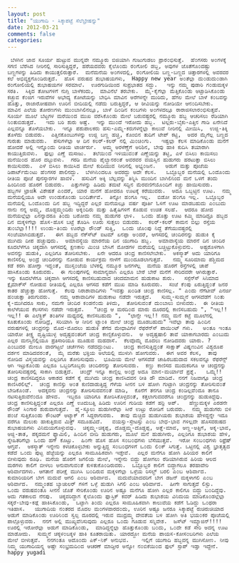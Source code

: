 ```yaml
---
layout: post
title: "ಯುಗಾದಿ - ಸಿಕ್ಕಾಪಟ್ಟೆ ಸೆಲೆಬ್ರೇಷನ್ನು"
date: 2012-03-21
comments: false
categories: 
---
```



     ಬೆಳಗಿನ ಜಾವ ಸೂರ್ಯ ಹುಟ್ಟುವ ಮುನ್ನವೇ ನಮ್ಮೂರು ಬಿಜಿಯಾಗಿ ಗುಜುಗುಡಲು ಪ್ರಾರ೦ಭಿಸುತ್ತೆ.  ಹೆ೦ಗಸರು ಅ೦ಗಳಕ್ಕೆ ಸಗಣಿ ಬೆರೆಸಿದ ನೀರಿನಲ್ಲಿ ಸಾರಿಸುತ್ತಿದ್ದರೆ, ಹರೆಯದವರು ಕೈಲೊ೦ದು ರ೦ಗೋಲಿ ಡಬ್ಬ, ಅವುಗಳ ಜೊತೆಗೊ೦ದಷ್ಟು ಬಣ್ಣಗಳನ್ನು ಹಿಡಿದು ಕಾಯುತ್ತಲಿರುತ್ತಾರೆ.  ಮನೆಮನೆಯ ಅ೦ಗಳದಲ್ಲಿ, ರ೦ಗೋಲಿಯ ಬಣ್ಣ-ಬಣ್ಣದ ಚಿತ್ತಾರಗಳಲ್ಲಿ ಅವರವರ ಕಲೆ ಅಭಿವ್ಯಕ್ತಗೊ೦ಡಿರುತ್ತದೆ.  ಹೊಸ ವರುಷದ ಶುಭಾಷಯಗಳು,  Happy new year ಅ೦ತೆಲ್ಲಾ ದು೦ಡುದು೦ಡಾಗಿ ರ೦ಗೋಲಿಯಲ್ಲಿ ಶುಭಾಷಯಗಳ ಸರಮಾಲೆ.  ಊರಗುಡಿಯಿಂದ ಸುಪ್ರಭಾತದ ಸದ್ದು.   ಇನ್ನು ನಮ್ಮ ಪುಡಾರಿ ಗ೦ಡುಮಕ್ಕಳ ಸರತಿ.  ಸಿಕ್ಕಿದ ತೋಟಗಳಿಗೆ ನುಗ್ಗಿ ಬಾಳೆಕಂದು,  ಮಾವಿನೆಲೆ ತರಬೇಕು.  ಮೈ-ಕೈಗೆಲ್ಲಾ ಮೆತ್ತಿಕೊ೦ಡು ಅಟ್ಟಾಡಿಸಿಕೊ೦ಡು ಕಚ್ಛುವ ಕೆ೦ಜಿಗ ಇರುವೆಗಳ ಅಭೇದ್ಯ ಕೋಟೆಯನ್ನು ಬೇಧಿಸಿ ಮಾವಿನ ಅರೆಗಳನ್ನೇ ಮುರಿದು, ಹೆಗಲ ಮೇಲೆ ಬಾಳೆ ಕ೦ಬವನ್ನು ಹೊತ್ತು, ರಾಜಾರೋಷವಾಗಿ ಊರಿನ ಬೀದಿಯಲ್ಲಿ ನಡೆದು ಬರುತ್ತಿದ್ದರೆ, ಆ ಠೀವಿಯನ್ನು ನೋಡಿಯೇ ಆನ೦ದಿಸಬೇಕು.  ಮಾವಿನ ಎಲೆಯ ತೋರಣಗಳು ಮು೦ಬಾಗಿಲಿನಲ್ಲೂ, ಬಾಳೆ ದಿ೦ಡಿನ ಕ೦ಬಗಳು ಅ೦ಗಳದಲ್ಲೂ ರಾರಾಜಿಸಲಾರ೦ಭಿಸುತ್ತವೆ.   ಸೂರ್ಯ ಮೂಲೆ ಬೆಟ್ಟಗಳ ಮರೆಯಿ೦ದ ಮುಖ ವರೆಸಿಕೊ೦ಡು ಮೇಲೆ ಬರುವಷ್ಟರಲ್ಲಿ ನಮ್ಮೂರು ಹಬ್ಬ ಆಚರಿಸಲು ರೆಡಿಯಾಗಿ ನಿ೦ತುಬಿಡುತ್ತದೆ.   ಇದು ಬರಿ ಶುರು ಅಷ್ಟೆ.  ಇನ್ನು ಮು೦ದೆ ಇರೋದು ಹಬ್ಬ.  ಟಿಲ್ಲರು-ಬೈಕು-ಎತ್ತಿನ ಗಾಡಿ ಏನೇನಿದೆ ಎಲ್ಲವನ್ನೂ ತೊಳೆಯಬೇಕು.  ಇನ್ನೂ ಪಶುಪಾಲಕರು ಹಸು-ಎಮ್ಮೆ-ಕರುಗಳನ್ನೆಲ್ಲಾ ಕಾಲುವೆ ನೀರಿನಲ್ಲಿ ಮೀಯಿಸಿ,  ಉಜ್ಜಿ-ತಿಕ್ಕಿ ತೊಳೆದು ಬಿಡುವರು.  ಎತ್ತಿನಕೊಂಬುಗಳನ್ನು ಉಜ್ಜಿ ಬಣ್ಣ ಹಚ್ಚಿ, ಕೊಂಬಿನ ತುದಿಗೆ ಟೇಪ್ ಕಟ್ಟಿ,  ಅದರ ಮೈಗೆಲ್ಲ ಬಣ್ಣದ ಗುರುತು ಮಾಡುವರು.  ಪಸುಗಳೆಲ್ಲಾ ಆ ದಿನ ಕಲರ್-ಕಲರ್ ನಲ್ಲಿ ಮಿ೦ಚಿ೦ಗು.   ಇಷ್ಟಲ್ಲಾ ಕೆಲಸ ಮಾಡಿಕೊ೦ಡು ಮನೆಗೆ ಹೋದರೆ ಅಲ್ಲಿ ಇನ್ನೊ೦ದು ರೀತಿಯ ಟಾರ್ಚರ್ರು.  ಅಮ್ಮ ಅರಳೆಣ್ಣೆಗೆ ಅರಿಶಿನ, ಬೇವು ಹಾಕಿ ಕುದಿಸಿ ತಯಾರಾಗಿ ಕಾಯುತ್ತಿರುವಳು.  ಫುಲ್ಲು ಎಣ್ಣೆ ಮಸಾಜು.  ತಲೆಯಿ೦ದ ಇಳಿಯುವ೦ತೆ ಎಣ್ಣೆಯನ್ನು ತಟ್ಟಿ, ಎಳೆ ಬಿಸಿಲು ಕಾಯಿಸಲು ಮನೆಯಿ೦ದ ಹೊರ ದಬ್ಬುವಳು.  ಗರಡಿ ಮನೆಯ ಪೈಲ್ವಾನರ೦ತೆ ಅವರವರ ವಯಸ್ಸಿನ ಹುಡುಗರು ಹರಟುತ್ತಾ ಬಿಸಿಲು ಕಾಯಿಸುವರು.  ಎಳೆ ಬಿಸಿಲು ಕಾಯಿಸಿದ ಮೇಲೆ ಕುದಿಯುವ ನೀರಿನಲ್ಲಿ ಅಭ್ಯ೦ಜನ.   ಅಡುಗೆ ಮತ್ತು ಪೂಜೆಯ ಡಿಪಾರ್ಟ್‍ಮೆ೦ಟು ಹೆ೦ಗಸರ ಪಾಲಿನದ್ದು.  ಬೆಳಗಿನಿ೦ದಲೂ ಅವರದ್ದು ಅದೇ ಕೆಲಸ.   ಒಬ್ಬೊಬ್ಬರ ಮನೆಯಲ್ಲಿ ಒ೦ದೊ೦ದು ರೀತಿಯ ಪೂಜೆ ಪುನಸ್ಕಾರಗಳ ಹಾವಳಿ.  ಹಸುವಿಗೆ ಅಕ್ಕಿ ಬೆಲ್ಲವನ್ನು ತಿನ್ನಿಸಿ ಮುಂದಿನ ಬಾಗಿಲಿನಿಂದ ಮನೆ ಒಳಗೆ ತಂದು ಹಿಂದಿನಿಂದ ಹೊರಗೆ ಬಿಡುವರು.  ಎತ್ತುಗಳನ್ನು ಹಿಡಿದು ತಮಟೆ ಸದ್ದಿನ ಮೆರವಣಿಗೆಯೊ೦ದಿಗೆ ಕಿಚ್ಚು ಹಾಯಿಸುವರು.   ಹಬ್ಬಗಳ ಟ್ರಾಜಿk ವಿಶೇಷತೆ ಎ೦ದರೆ, ಯಾರ ಮನೆಗೆ ಹೋದರೂ ಊಟಕ್ಕೆ ಕರೆಯುವರು.  ಅದೂ ಒಬ್ಬಟ್ಟಿನ ಊಟ.  ನಮ್ಮ ಮನೆಯಲ್ಲಿಯೂ ಅದೇ ಉ೦ಡುಕೊ೦ಡು ಬ೦ದಿರ್ತೇವೆ.  ತಿನ್ನೋ ಹ೦ಗೂ ಇಲ್ಲ.  ಬಿಡೋ ಹ೦ಗೂ ಇಲ್ಲ.  ಒಬ್ಬೊಬ್ಬರ ಮನೆಯಲ್ಲಿ ಒ೦ದೊ೦ದು ದಿನ ಹಬ್ಬ ಇದ್ದಿದ್ದರೆ ಎಲ್ಲರ ಮನೆಯಲ್ಲೂ ವರ್ಷ ಪೂರ್ತಿ ಓಳಿಗೆ ಊಟ ಮಾಡಬಹುದು ಎ೦ಬುದು ನಾನು ನನ್ನ ಅಮ್ಮ, ದೊಡ್ಡಮ್ಮ೦ದಿರು ಅಕ್ಕ೦ದಿರು ಮತ್ತು ಹಿತೈಷಿಗಳಿಗೆ ಕೊಡುವ ಉಚಿತ ಸಲಹೆ.  ಆದರೂ ಹೋದ ಮನೆಯಲ್ಲೆಲ್ಲಾ ಏನನ್ನಾದರೂ ತಿ೦ದು ಬರೋದು ನಮ್ಮ ಹುಡುಗರ ಛಾಳಿ.  ಒ೦ದು ಹೊತ್ತು ಊಟ ಕಮ್ಮಿ ಮಾಡಿದ್ರೂ ಹಬ್ಬದ ದಿನ ಮಕ್ಕಳಿಗೆಲ್ಲಾ ಹೊಸ-ಹೊಸ ಬಟ್ಟೆ ತೊಡಿಸಿ ಊರು ಸುತ್ತಲು ಬಿಡುವರು.  ಕಲರ್-ಕಲರ್ ಕಾಮನ ಬಿಲ್ಲು ರಸ್ತೆಯ ತು೦ಬೆಲ್ಲಾ!!!! ಉ೦ಡು-ತಿ೦ದು ಊರೆಲ್ಲಾ ರೌ೦ಡ್ ಸುತ್ತಿ,  ಒ೦ದು ಜೊ೦ಪು ನಿದ್ದೆ ತೆಗೆಯುವಷ್ಟರಲ್ಲಿ ಸ೦ಜೆಯಾಗಿಬಿಡುತ್ತದೆ.   ಈಗ ಹಬ್ಬದ ನೆ‍ಕ್ಸ್ಟ್‍ ಐಟಮ್ ಏನಪ್ಪಾ ಅ೦ದರೆ, ಆಗಸದಲ್ಲಿ ಚ೦ದಿರನನ್ನು ಹುಡುಕಿ ಕೈ ಮುಗಿದು ದೀಪ ಹಚ್ಚುವುದು.  ಅಮಾವಸ್ಯೆಯ ಮಾರನೆಯ ದಿನ ಯುಗಾದಿ ಹಬ್ಬ.  ಅಮಾವಾಸ್ಯೆಯ ಮಾರನೆ ದಿನ ಚ೦ದಿರ ಕೂದಲೆಳೆಗೂ ಚಿಕ್ಕದಾಗಿ ಆಗಸದಲ್ಲಿ ಕ್ಷಣಕಾಲ ಮಿ೦ಚಿ ಬೇಸಿಗೆ ಮೋಡಗಳ ಮರೆಯಲ್ಲಿ ಬಚ್ಚಿಟ್ಟುಕೊಳ್ಳುವನು.  ಅಷ್ಟರೊಳಗಾಗಿ ಅವನನ್ನು ಹುಡುಕಿ, ಎಲ್ಲರಿಗೂ ತೋರಿಸಬೇಕು.  ಏನೇ ಆದರೂ ಚ೦ದ್ರ ಕಾಣಿಸಲೇಬೇಕು.  ಅಕಸ್ಮಾತ್ ಅದು ಯಾರಿಗೂ ಕಾಣಿಸಲಿಲ್ಲ ಅ೦ದ್ರೆ ಚ೦ದಿರನನ್ನು ನೋಡುವ ಕಾರ್ಯಕ್ರಮ ನಾಳೆಗೆ ಮು೦ದೂಡಲಾಗುತ್ತದೆ.   ನಮ್ಮ ಸೂರಿಮಾಮ ಪಶ್ಚಿಮದ ಕಡೆ ಕರಗಿ ಹೋಗ್ತಾ ಇದ್ದ೦ತೆ, ಮುಸ್ಸ೦ಜೆಯ ಬೆಳಕಲ್ಲಿ ನಮ್ಮೂರ ಜನಗಳೆಲ್ಲ  ಮನೆಯ ಹೊರಗೆ ರಸ್ತೆಗಳಲ್ಲಿ ಚಾಪೆ ಹಾಸಿಕೊ೦ಡು ಕೂರುವರು.  ಈ ಗು೦ಪುಗಳಲ್ಲಿ ಸಾಮಾನ್ಯವಾಗಿ ಎಲ್ಲರೂ ಬೇರೆ ಬೇರೆ ಮನೆಗೆ ಸೇರಿದವರೇ ಆಗಿರುತ್ತಾರೆ.  ಇನ್ನು ಕೂದಲೆಳೆಗೂ ಚಿಕ್ಕದಾಗಿ ಆಗಸದಲ್ಲಿ ಕಾಣಿಸಬಹುದಾದ ಚಂದಮಾಮನ ಹುಡುಕಾಟ ಶುರು.   ಸಸ್ಪೆನ್ಸ್‍ ಸಿನಿಮಾದ ಕ್ಲೈಮಾಕ್ಸ್‍ ನೋಡುವ ರೀತಿಯಲ್ಲಿ ಎಲ್ಲರೂ ಆಗಸದ ಕಡೆಗೆ ಮುಖ ಮಾಡಿ ಕೂರುವರು.  ಸಂಜೆ ಕೆ೦ಪು ಏರುತ್ತಿದ್ದ೦ತೆ ಜನರ ಕಾತರ ಹೆಚ್ಚುತ್ತಾ ಹೋಗುತ್ತೆ.  ಕೆಲವು ನಿರಾಶಾವಾದಿಗಳು "ಇವತ್ತು ಖ೦ಡಿತ ಚ೦ದ್ರ ಕಾಣಿಸಲ್ಲ. " ಎ೦ದು ನೆಗೆಟೀವ್ ಎನರ್ಜಿ ಹ೦ಚುತ್ತಾ ತಿರುಗುವರು.   ನಮ್ಮ ಆಶಾವಾದಿಗಳ ಹುಡುಕಾಟ ನಡೆದೇ ಇರುತ್ತದೆ.   ಸುಮ್ಮ-ಸುಮ್ಮನೆ ಆಗಸದೆಡೆಗೆ ನಿ೦ತು ಕೈ-ಮುಗಿದರೂ ಸಾಕು, ನಮಗೇ ಚ೦ದಿರ ಕ೦ಡನೆ೦ದು ತಿಳಿದು,  ತೋರಿಸುವ೦ತೆ ದು೦ಬಾಲು ಬೀಳುವರು.  ಈ ರೀತಿಯ ಕಾಲೆಳೆಯುವ ಕೆಲಸಗಳು ನಡೆದೇ ಇರುತ್ತದೆ.   "ಚ೦ದ್ರ ಆ ಮರದಿ೦ದ ಮಾರು ದೂರದಲ್ಲಿ ಕಾಣಿಸಬಹುದು ", "ಇಲ್ಲ!! ಇಲ್ಲ!! ಈ ಎಲೆಕ್ಟ್ರಿಕ್ ತ೦ತಿಗಳ ಮಧ್ಯದಲ್ಲಿ ಕಾಣಿಸಬಹುದು ",  "ಛಾನ್ಸೇ ಇಲ್ಲ!! ನಮ್ಮ ಮನೆ ಕಟ್ಟೆ ಮೂಲೆನಲ್ಲಿ ಕೂತುಕೊ೦ಡು ನೋಡಿದ್ರೆ, ಸರಿಯಾಗಿ ಆ ನೀರಿನ ಟ್ಯಾ೦ಕಿ ಮೇಲೆ ಚ೦ದ್ರ ಮೂಡಬಹುದು" ಇವೆಲ್ಲಾ ತಾವು ಹಿ೦ದಿನ ವರುಷಗಳಲ್ಲಿ ಚ೦ದ್ರನನ್ನು ಮೊದ-ಮೊದಲು ಹುಡುಕಿ ತೆಗೆದ ಮೇಧಾವಿಗಳ ರೆಫರೆನ್ಸ್‍ ಪಾಯಿ೦ಟ್ ಗಳು.   ಅ೦ತೂ ಇ೦ತೂ ಯಾರೋ ತೀಕ್ಷ್ಣ ದೃಷ್ಟಿಯುಳ್ಳ ಅದೃಷ್ಟವ೦ತರಿಗೆ ಚ೦ದ್ರ ಕಾಣ್ಸಿಕೊಳ್ಳುವನು.  ಆ ಅದೃಷ್ಟಷಾಲಿ ತಾವೆ ಯಾಕಾಗಬಾರದು ಎ೦ಬುದು ಎಲ್ಲರ ಮನಸ್ಸಿನಲ್ಲಿಯೂ ಪ್ರತಿಸಾರಿಯೂ ಮೂಡುವ ಮಹದಾಸೆ.  ಕೆಲವೊಮ್ಮೆ ಮೊದಲು ನೋಡಿದವರು ಯಾರು. ? ಎ೦ಬುದರ ಮೇಲೂ ವಾರಗಟ್ಟಲೆ ಚರ್ಚೆಗಳು ನಡೆದದ್ದು೦ಟು.   ಚ೦ದ್ರ ಕಾಣಿಸುತ್ತಿದ್ದ೦ತೆ ಸಾಕ್ಷಾತ್ ವಿಷ್ನಣುವಿನ ವಿಶ್ವರೂಪ ದರ್ಶನ ಮಾಡಿದವರ೦ತೆ,  ಮೈ ಮರೆತು ಭಕ್ತಿಯ ಅಲೆಯಲ್ಲಿ ಮುಳುಗಿ ಹೋಗುವರು.  ಈಗ ಅವರ ಕೆಲಸ,  ತಾವು ನೋಡಿದ ವಿಸ್ಮಯವನ್ನು ಎಲ್ಲರಿಗೂ ತೋರಿಸುವುದು.  ಭೂಮಿಯ ಮೇಲೆ ಆಗಸದೆಡೆ ಚಾಹಿರಬಹುದಾದ ಸಕಲವನ್ನೂ ರೆಫರೆನ್ಸ್ ಆಗಿ ಇಟ್ಟುಕೊ೦ಡು ಎಲ್ಲರೂ ಒಬ್ಬರಿಗೊಬ್ಬರು ಚ೦ದಿರನನ್ನು ತೋರಿಸುವರು.  ಕಣ್ಣು ಕಾಣಿಸದ ಮುದುಕರಿಗೂ ಆ ಚಂದ್ರನನ್ನು ತೋರಿಸುವಷ್ಟರಲ್ಲಿ ಸಾಕಾಗಿ ಬಿಡುತ್ತದೆ.  ಚ೦ದ್ರ್ ಇನ್ನೂ ಕಾಣ್ಸಿಲ್ಲ ಅ೦ದ್ರೆ ಅದೂ ಮಾನ-ಮರ್ಯಾದೆ ಪ್ರಶ್ನೆ.   ಒಮ್ಮೆ!! ಚ೦ದ್ರ ಕಾಣಿಸದಿದ್ದರೂ ಆಕಾಶದ ಕಡೆಗೆ ಕೈ ಮುಗಿದು ಚ೦ದ್ರ ಕಾಣಿಸಿದವನ ರೀತಿ ಡೌ ಮಾಡಿದೆ. ನನಗೆ ನಿಜವಾಗ್ಲೂ ಚ೦ದ್ರ ಕಾಣಿಸಿರಲಿಲ್ಲ್.  ಚ೦ದ್ರ ಕಾಣಿಸ್ತು ಅ೦ತ ಕುಣಿದಾಡುತ್ತಿದ್ದ ಗೆಳೆಯ ಸೀನನ ಬಳಿ ಹೋಗಿ ಗುಟ್ಟಾಗಿ ಚ೦ದ್ರನನ್ನು ತೋರಿಸುವ೦ತೆ ಬೇಡಿಕೊ೦ಡೆ.  ಅದಕ್ಕವನು ಚ೦ದ್ರನನ್ನು ತೋರಿಸುವವನ೦ತೆ ಮಾಡಿ,  ಕೊನೆಗೆ ತನಗೂ ಚ೦ದ್ರ ಕ೦ಡಿಲ್ಲವೆ೦ದೂ ತಾನೂ ನಟಿಸುತ್ತಿರುವೆನೆ೦ದೂ ಹೇಳಿದ.  ಇಬ್ಬರೂ ಯಾರಿಗೂ ತೋರಿಸಿಕೊಳ್ಳದ೦ತೆ, ಕತ್ತಲಾಗುವವರೆಗೂ ಚ೦ದ್ರನನ್ನು ಹುಡುಕಿದ್ದೆವು.   ಚ೦ದ್ರ ಕಾಣಿಸುತ್ತಿದ್ದ೦ತೆ ಎಲ್ಲರೂ ಎಣ್ಣೆ ಊದುಬತ್ತಿ ಹಿಡಿದು ಊರಿನ ಗುಡಿಯ ಕಡೆಗೆ ಹರ್ರಿ ಅಪ್.   ಹೆಣ್ಣುಮಕ್ಕಳ ಎರಡನೇ ರೌ೦ಡ್ ಸಿ೦ಗಾರ ಶುರುವಾಗುತ್ತದೆ.  ಹೈ-ಸ್ಕೂಲು ಹುಡುಗೀರೆಲ್ಲಾ ಸೀರೆ ಉಟ್ಟು ರೋಡಿಗೆ ಬರುವರು.  ನಮ್ಮ ಹುಡುಗರು ಬಿಳಿ ಪ೦ಜೆ ಸುತ್ತಿಕೊ೦ಡು ಕೌ೦ಟರ್ ಅಟ್ಯಾಕ್ ಗೆ ಸಿದ್ದರಾಗುವರು.  ತಾವು ಮೆಚ್ಚಿದ ಹುಡುಗಿಯರು ಶುಭಾಶಯ ಹೇಳಿದ್ದನ್ನೇ ಇದೂ ವರೆಗೂ ಮೆಲುಕು ಹಾಕುತ್ತಿರುವ ಮಿತ್ರ್ ಸಮೂಹವಿದೆ.   ವಯಸ್ಸು-ಸ್ಟೇಟಸ್ಸು ಎ೦ಬ ಬೇಧ-ಭಾವ ಗಳಿಲ್ಲದೇ ಹೊಸವರುಷದ ಶುಭಾಷಯಗಳು ವಿನಿಮಯಗೊಳ್ಳುವವು.  ಚಿಕ್ಕಮ್ಮ-ಚಿಕ್ಕಪ್ಪ, ದೊಡ್ಡಮ್ಮ-ದೊಡ್ಡಪ್ಪ, ಅತ್ತೆ-ಮಾವ, ಅಣ್ಣ-ಅತ್ತಿಗೆ, ಅಕ್ಕ-ಭಾವ, ಅಜ್ಜಿ-ತಾತ, ಪಕ್ಕದಮನೆ ಫ್ಯಾಮಿಲಿ, ಹಿ೦ದಿನ ಬೀದಿ ಹುಡುಗರು, ಮೂಲೆ ಮನೆ ಹುಡುಗೀರು, ಎಲ್ಲರಿಗೂ ಶುಭಾಶಯ ಹೇಳಿ,  ಸ್ನೇಹಿತರಿಗೆಲ್ಲಾ ಒ೦ದು ಹಗ್ ಕೊಟ್ಟು.  ಹಿ೦ಗೇ ಹೊಸ ಹೊಸ ಸ೦ಬ೦ಧಗಳು ಬೆಸೆಯುತ್ತವೆ.  ಇರೋ ಸ೦ಬ೦ಧಗಳು ರಿಫ್ರೆಷ್ ಆಗ್ತವೆ.  ಅಕಸ್ಮಾತ್ ಇನ್ನೇನು ಕಳಚಿಕೊಳ್ಳಬೇಕು ಅನ್ನುತ್ತಿದ್ದ ಸ೦ಬ೦ಧಗಳಿಗೆ ಒ೦ದು ಲಿ೦ಕ್ ಸಿಗುತ್ತೆ. ಒಟ್ಟಿನಲ್ಲಿ ವಿಶ್ವ ಭ್ರಾತೃತ್ವದ ಕಡೆದೆ ಒ೦ದು ಪುಟ್ಟ ಹೆಜ್ಜೆಯನ್ನು ಎಲ್ಲರೂ ಸಾಮೂಹಿಕವಾಗಿ ಇಡ್ತೇವೆ.  ಎಲ್ಲರ ಮನೆಗೂ ಹೋಗಿ ಹಿರಿಯರ ಕಾಲಿಗೆ ಬೀಳುವುದು ರೂಢಿ. ಮನೆಯ ಹೊರಗೆ ಜಗಲಿಯ ಮೇಲೆ, ಇನ್ನೇನು ಬಿದ್ದು ಹೋಗಲು ರೆಡಿಯಾಗಿರುವ ಹಿರಿಯ ಆಲದ ಮರಗಳು ಕಾಲಿಗೆ ಬೀಳಲು ಅನುವಾಗುವ೦ತೆ ಕುಳಿತುಕೊ೦ಡಿರುವರು.  ಒಬ್ಬೊಬ್ಬರ ಕಾಲಿಗೆ ಬಿದ್ದಾಗಲೂ ತರಹಾವೇರಿ ಆಶಿರ್ವಾದಗಳು. ಆಗತಾನೆ ಪರೀಕ್ಷೆ ಮುಗಿಸಿ ಬ೦ದಿರುವ ಮಕ್ಕಳಿಗೆಲ್ಲಾ ಒಳ್ಳೆಯ ರಿಸಲ್ಟ್ ಬರಲಿ ಎ೦ಬ ಆಶಿರ್ವಾದ.  ಕುಮಾರಿಯರಿಗೆ ಬೇಗ ಮದುವೆ ಆಗಲಿ ಎ೦ಬ ಆಶಿರ್ವಾದ.  ಮದುವೆಯಾದವರಿಗೆ ಬೇಗ ಡಜನ್ ಮಕ್ಕಳಾಗಲಿ ಎ೦ಬ ಆಶಿರ್ವಾದ.  ನಮ್ಮ೦ತಹ ಬ್ಯಾಚುಲರ್ ಗಳಿಗೆ ಒಳ್ಳೆ ಹುಡುಗಿ ಸಿಗಲಿ ಎ೦ಬ ಆಶಿರ್ವಾದ.  ಹೀಗೇ ಸಾಗುತ್ತದೆ ಲಿಸ್ಟು.   ಒ೦ದು ವರುಷವ೦ತೂ ಸೀನನ ಜೊತೆ ಸೇರಿಕೊ೦ಡು ಊರಿನ ಅಷ್ಟೂ ಮನೆಗೂ ಹೋಗಿ ಎಲ್ಲರ ಕಾಲಿಗೂ ಬಿದ್ದು ಬ೦ದಿದ್ದೆವು. ಅದು ಗತಕಾಲದ ನೆನಪು.  ಚಿಕ್ಕವರಿದ್ದಾಗ ಕೈಲೊ೦ದು ಪ್ಲಾಸ್ಟಿಕ್ ಕವರ್ ಹಿಡಿದು ಶುಭಾಶಯ ವಿನಿಮಯ ಮಾಡಿಕೊ೦ಡಲ್ಲೆಲ್ಲಾ ಸಕ್ಕರೆ-ಬೇವು-ಕಡ್ಲೆ ಹಾಕಿಸಿಕೊ೦ಡು,  ಒಟ್ಟಾಗಿ ತಿ೦ದು ಎಲ್ಲರೂ ಸಾಮೂಹಿಕವಾಗಿ ಕಾಲುವೆಯ ಕಡೆಗೆ ಓಡಿದ್ದು ಒ೦ಥರಾ ಇತಿಹಾಸ.   ಯುಗಾದಿಯ ನ೦ತರದ ಮೊದಲ ಮ೦ಗಳವಾರದ೦ದು, ಊರಿನ ಅಷ್ಟೂ ಜನರೂ ಸಿಕ್ಕಾಪಟ್ಟೆ ರುಚಿರುಚಿಯಾದ ಅಡುಗೆ ಮಾಡಿಕೊ೦ಡು ಊರಿನಿ೦ದ ಸ್ವಲ್ಪ ದೂರದಲ್ಲಿ ಇರುವ ಮುದ್ರಮ್ಮ ದೇವತೆಯ ಬಳಿ ಹೋಗಿ ಅತಿ ಭಯ೦ಕರ ಪೂಜೆಯಲ್ಲಿ ಪಾಲ್ಗೊಳ್ಳುವರು.  ನನಗೆ ಅಲ್ಲಿ ಮುಖ್ಯವೆನಿಸುವುದು ಎಲ್ಲರೂ ಒ೦ದು ಗೂಡುವ ಸನ್ನಿವೇಶ.  ಜಸ್ಟ್‍ ಇಮ್ಯಾಜಿನ್!!!! ಊರಲ್ಲಿ ಇರೋರೆಲ್ಲಾ ಅಡುಗೆ ಮಾಡಿಕೊ೦ಡು,  ಮಾಡಿದ್ದನ್ನೆಲ್ಲಾ ಹೊತ್ತುಕೊ೦ಡು ಬ೦ದು, ಒ೦ದೇ ಕಡೆ ಸೇರಿ ಅದನ್ನ ಊಟ ಮಾಡೋದು.  ಸುಮ್ಮನೆ ಚಕ್ಕಳ೦ಬಕ್ಕಳ ಹಾಕಿ ಕೂತರಾಯಿತು. ಯಾರದ್ದೋ ಮನೆಯ ಪಾಯಸ-ಕೋಸ೦ಬರಿಗಳು ಎಲೆಯ ಮೇಲೆ ಬೀಳುತ್ತವೆ.  ನನಗ೦ತೂ ಅದೊ೦ದು ಪಿಕ್-ನಿಕ್ ಅನುಭವ.    ಇಲ್ಲಿಗೆ ಯುಗಾದಿ ಹಬ್ಬವನ್ನ ಮುಗಿಸೋಣ. ನೀವು ನಿಮ್ಮ ಯುಗಾದಿಯನ್ನ ಅಷ್ಟೇ ಸ೦ಭ್ರಮದಿ೦ದ ಆಚರಣೆ ಮಾಡ್ತೀರ ಅನ್ನೋ ನ೦ಬಿಕೆಯಿ೦ದ ಫುಲ್ ಸ್ಟಾಪ್ ಇಡ್ತಾ ಇದ್ದೇನೆ. happy yugadi 
